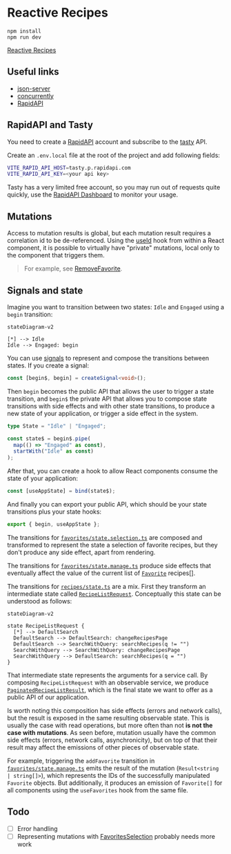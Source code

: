 # Reactive Recipes

```
npm install
npm run dev
```

[Reactive Recipes](http://localhost:5173)

## Useful links

- [json-server](https://github.com/typicode/json-server)
- [concurrently](https://github.com/open-cli-tools/concurrently)
- [RapidAPI](https://rapidapi.com)

## RapidAPI and Tasty

You need to create a [RapidAPI](https://rapidapi.com) account and subscribe to the [tasty](https://rapidapi.com/apidojo/api/tasty) API.

Create an `.env.local` file at the root of the project and add following fields:

```bash
VITE_RAPID_API_HOST=tasty.p.rapidapi.com
VITE_RAPID_API_KEY=<your api key>
```

Tasty has a very limited free account, so you may run out of requests quite quickly, use the [RapidAPI Dashboard](https://rapidapi.com/developer/dashboard) to monitor your usage.

## Mutations

Access to mutation results is global, but each mutation result requires a correlation id to be de-referenced. Using the [useId](https://react.dev/reference/react/useId) hook from within a React component, it is possible to virtually have "private" mutations, local only to the component that triggers them.

> For example, see [RemoveFavorite](src/favorites/RemoveFavorite.tsx).

## Signals and state

Imagine you want to transition between two states: `Idle` and `Engaged` using a `begin` transition:

```mermaid
stateDiagram-v2

[*] --> Idle
Idle --> Engaged: begin
```

You can use [signals](https://react-rxjs.org/docs/api/utils/createSignal) to represent and compose the transitions between states. If you create a signal:

```typescript
const [begin$, begin] = createSignal<void>();
```

Then `begin` becomes the public API that allows the user to trigger a state transition, and `begin$` the private API that allows you to compose state transitions with side effects and with other state transitions, to produce a new state of your application, or trigger a side effect in the system.

```typescript
type State = "Idle" | "Engaged";

const state$ = begin$.pipe(
  map(() => "Engaged" as const),
  startWith("Idle" as const)
);
```

After that, you can create a hook to allow React components consume the state of your application:

```typescript
const [useAppState] = bind(state$);
```

And finally you can export your public API, which should be your state transitions plus your state hooks:

```typescript
export { begin, useAppState };
```

The transitions for [`favorites/state.selection.ts`](src/favorites/state.selection.ts) are composed and transformed to represent the state a selection of favorite recipes, but they don't produce any side effect, apart from rendering.

The transitions for [`favorites/state.manage.ts`](src/favorites/state.manage.ts) produce side effects that eventually affect the value of the current list of [`Favorite`](src/favorites/service.model.ts) recipes[].

The transitions for [`recipes/state.ts`](src/recipes/state.ts) are a mix. First they transform an intermediate state called [`RecipeListRequest`](src/recipes/model.ts). Conceptually this state can be understood as follows:

```mermaid
stateDiagram-v2

state RecipeListRequest {
  [*] --> DefaultSearch
  DefaultSearch --> DefaultSearch: changeRecipesPage
  DefaultSearch --> SearchWithQuery: searchRecipes(q != "")
  SearchWithQuery --> SearchWithQuery: changeRecipesPage
  SearchWithQuery --> DefaultSearch: searchRecipes(q = "")
}
```

That intermediate state represents the arguments for a service call. By composing `RecipeListRequest` with an observable service, we produce [`PaginatedRecipeListResult`](src/recipes/model.ts), which is the final state we want to offer as a public API of our application.

Is worth noting this composition has side effects (errors and network calls), but the result is exposed in the same resulting observable state. This is usually the case with read operations, but more often than not **is not the case with mutations**. As seen before, mutation usually have the common side effects (errors, network calls, asynchronicity), but on top of that their result may affect the emissions of other pieces of observable state.

For example, triggering the `addFavorite` transition in [`favorites/state.manage.ts`](src/favorites/state.manage.ts) emits the result of the mutation (`Result<string | string[]>`), which represents the IDs of the successfully manipulated `Favorite` objects. But additionally, it produces an emission of `Favorite[]` for all components using the `useFavorites` hook from the same file.

## Todo

- [ ] Error handling
- [ ] Representing mutations with [FavoritesSelection](src/lib/mutation.ts) probably needs more work
